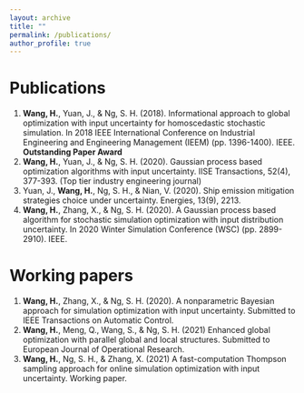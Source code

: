 ```yaml
---
layout: archive
title: ""
permalink: /publications/
author_profile: true
---
```


Publications
=====
1.	**Wang, H.**, Yuan, J., & Ng, S. H. (2018). Informational approach to global optimization with input uncertainty for homoscedastic stochastic simulation. In 2018 IEEE International Conference on Industrial Engineering and Engineering Management (IEEM) (pp. 1396-1400). IEEE. **Outstanding Paper Award**  
2.	**Wang, H.**, Yuan, J., & Ng, S. H. (2020). Gaussian process based optimization algorithms with input uncertainty. IISE Transactions, 52(4), 377-393. (Top tier industry engineering journal)
3.	Yuan, J., **Wang, H.**, Ng, S. H., & Nian, V. (2020). Ship emission mitigation strategies choice under uncertainty. Energies, 13(9), 2213.
4.	**Wang, H.**, Zhang, X., & Ng, S. H. (2020). A Gaussian process based algorithm for stochastic simulation optimization with input distribution uncertainty. In 2020 Winter Simulation Conference (WSC) (pp. 2899-2910). IEEE.


Working papers
=====
1. **Wang, H.**, Zhang, X., & Ng, S. H. (2020). A nonparametric Bayesian approach for simulation optimization with input uncertainty.  Submitted to IEEE Transactions on Automatic Control. 
2. **Wang, H.**, Meng, Q., Wang, S., & Ng, S. H. (2021) Enhanced global optimization with parallel global and local structures.  Submitted to European Journal of Operational Research.
3. **Wang, H.**, Ng, S. H., & Zhang, X. (2021) A fast-computation Thompson sampling approach for online simulation optimization with input uncertainty. Working paper. 
